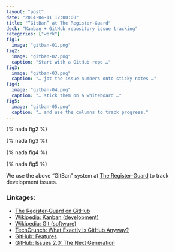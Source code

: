 ```yaml
---
layout: "post"
date: "2014-04-11 12:00:00"
title: "“GitBan” at The Register-Guard"
deck: "Kanban + GitHub repository issue tracking"
categories: ["work"]
fig1:
  image: "gitban-01.png"
fig2:
  image: "gitban-02.png"
  caption: "Start with a GitHub repo …"
fig3:
  image: "gitban-03.png"
  caption: "… jot the issue numbers onto sticky notes …"
fig4:
  image: "gitban-04.png"
  caption: "… stick them on a whiteboard …"
fig5:
  image: "gitban-05.png"
  caption: "… and use the columns to track progress."
---
```


{% nada fig2 %}

{% nada fig3 %}

{% nada fig4 %}

{% nada fig5 %}

We use the above “GitBan” system at [The Register-Guard](http://registerguard.com) to track development issues.

### Linkages:

* [The Register-Guard on GitHub](https://github.com/registerguard)
* [Wikipedia: Kanban (development)](http://en.wikipedia.org/wiki/Kanban_%28development%29)
* [Wikipedia: Git (software)](http://en.wikipedia.org/wiki/Git_%28software%29)
* [TechCrunch: What Exactly Is GitHub Anyway?](http://techcrunch.com/2012/07/14/what-exactly-is-github-anyway/)
* [GitHub: Features](https://github.com/features)
* [GitHub: Issues 2.0: The Next Generation](https://github.com/blog/831-issues-2-0-the-next-generation)
